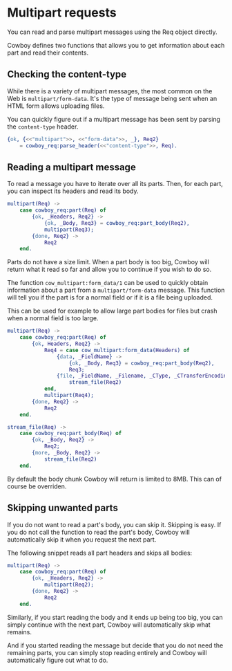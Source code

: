 Multipart requests
==================

You can read and parse multipart messages using the
Req object directly.

Cowboy defines two functions that allows you to get
information about each part and read their contents.

Checking the content-type
-------------------------

While there is a variety of multipart messages, the
most common on the Web is `multipart/form-data`. It's
the type of message being sent when an HTML form
allows uploading files.

You can quickly figure out if a multipart message
has been sent by parsing the `content-type` header.

``` erlang
{ok, {<<"multipart">>, <<"form-data">>, _}, Req2}
    = cowboy_req:parse_header(<<"content-type">>, Req).
```

Reading a multipart message
---------------------------

To read a message you have to iterate over all its
parts. Then, for each part, you can inspect its headers
and read its body.

``` erlang
multipart(Req) ->
    case cowboy_req:part(Req) of
        {ok, _Headers, Req2} ->
            {ok, _Body, Req3} = cowboy_req:part_body(Req2),
            multipart(Req3);
        {done, Req2} ->
            Req2
    end.
```

Parts do not have a size limit. When a part body is
too big, Cowboy will return what it read so far and
allow you to continue if you wish to do so.

The function `cow_multipart:form_data/1` can be used
to quickly obtain information about a part from a
`multipart/form-data` message. This function will
tell you if the part is for a normal field or if it
is a file being uploaded.

This can be used for example to allow large part bodies
for files but crash when a normal field is too large.

``` erlang
multipart(Req) ->
    case cowboy_req:part(Req) of
        {ok, Headers, Req2} ->
            Req4 = case cow_multipart:form_data(Headers) of
                {data, _FieldName} ->
                    {ok, _Body, Req3} = cowboy_req:part_body(Req2),
                    Req3;
                {file, _FieldName, _Filename, _CType, _CTransferEncoding} ->
                    stream_file(Req2)
            end,
            multipart(Req4);
        {done, Req2} ->
            Req2
    end.

stream_file(Req) ->
    case cowboy_req:part_body(Req) of
        {ok, _Body, Req2} ->
            Req2;
        {more, _Body, Req2} ->
            stream_file(Req2)
    end.
```

By default the body chunk Cowboy will return is limited
to 8MB. This can of course be overriden.

Skipping unwanted parts
-----------------------

If you do not want to read a part's body, you can skip it.
Skipping is easy. If you do not call the function to read
the part's body, Cowboy will automatically skip it when
you request the next part.

The following snippet reads all part headers and skips
all bodies:

``` erlang
multipart(Req) ->
    case cowboy_req:part(Req) of
        {ok, _Headers, Req2} ->
            multipart(Req2);
        {done, Req2} ->
            Req2
    end.
```

Similarly, if you start reading the body and it ends up
being too big, you can simply continue with the next part,
Cowboy will automatically skip what remains.

And if you started reading the message but decide that you
do not need the remaining parts, you can simply stop reading
entirely and Cowboy will automatically figure out what to do.
